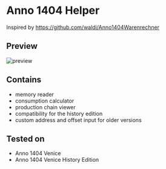 # Anno 1404 Helper
Inspired by https://github.com/waldi/Anno1404Warenrechner
## Preview
![preview](https://i.imgur.com/UdE5pN7.png)
## Contains
- memory reader
- consumption calculator
- production chain viewer
- compatibility for the history edition
- custom address and offset input for older versions
## Tested on
- Anno 1404 Venice
- Anno 1404 Venice History Edition
